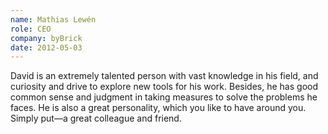 ```yaml
---
name: Mathias Lewén
role: CEO
company: byBrick
date: 2012-05-03
---
```


David is an extremely talented person with vast knowledge in his field, and curiosity and drive to explore new tools for his work. Besides, he has good common sense and judgment in taking measures to solve the problems he faces. He is also a great personality, which you like to have around you. Simply put—a great colleague and friend.
